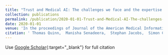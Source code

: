 ```yaml
---
title: "Trust and Medical AI: The challenges we face and the expertise needed to overcome them"
collection: publications
permalink: /publication/2020-01-01-Trust-and-Medical-AI-The-challenges-we-face-and-the-expertise-needed-to-overcome-them
date: 2020-01-01
venue: 'In the proceedings of Journal of the American Medical Informatics Association'
citation: ' Thomas Quinn,  Manisha Senadeera,  Stephan Jacobs,  Simon Coghlan,  **Vuong Le**, &quot;Trust and Medical AI: The challenges we face and the expertise needed to overcome them.&quot; In the proceedings of Journal of the American Medical Informatics Association, 2020.'
---
```

Use [Google Scholar](https://scholar.google.com/scholar?q=Trust+and+Medical+AI:+The+challenges+we+face+and+the+expertise+needed+to+overcome+them){:target="_blank"} for full citation